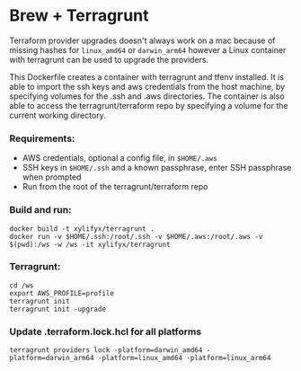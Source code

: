 # Brew + Terragrunt

Terraform provider upgrades doesn't always work on a mac because of missing hashes 
for `linux_amd64` or `darwin_arm64` however a Linux container with terragrunt can be 
used to upgrade the providers.

This Dockerfile creates a container with terragrunt and tfenv installed. It is
able to import the ssh keys and aws credentials from the host machine, by specifying
volumes for the .ssh and .aws directories. The container is also able to access the
terragrunt/terraform repo by specifying a volume for the current working directory.

### Requirements:
 * AWS credentials, optional a config file, in `$HOME/.aws`
 * SSH keys in `$HOME/.ssh` and a known passphrase, enter SSH passphrase when prompted
 * Run from the root of the terragrunt/terraform repo

### Build and run:
  ```
  docker build -t xylifyx/terragrunt .
  docker run -v $HOME/.ssh:/root/.ssh -v $HOME/.aws:/root/.aws -v $(pwd):/ws -w /ws -it xylifyx/terragrunt
  ```
### Terragrunt:
  ```
  cd /ws
  export AWS_PROFILE=profile
  terragrunt init
  terragrunt init -upgrade
  ```
### Update .terraform.lock.hcl for all platforms
  ```
  terragrunt providers lock -platform=darwin_amd64 -platform=darwin_arm64 -platform=linux_amd64 -platform=linux_arm64
  ```
